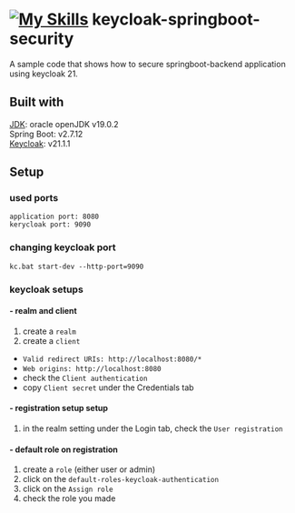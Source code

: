 # [![My Skills](https://skills.thijs.gg/icons?i=java)](https://skills.thijs.gg) keycloak-springboot-security
A sample code that shows how to secure springboot-backend application using keycloak 21.
## Built with
<a href="https://www.oracle.com/java/technologies/javase/jdk19-archive-downloads.html">JDK<a/>: oracle openJDK v19.0.2
<br/>
Spring Boot: v2.7.12
<br/>
<a href="https://github.com/keycloak/keycloak/releases/tag/21.1.1">Keycloak<a/>: v21.1.1
## Setup
### used ports
`application port: 8080`
<br/>
`kerycloak port: 9090`
### changing keycloak port
```
kc.bat start-dev --http-port=9090
```
### keycloak setups
 #### - realm and client
1. create a `realm`
2. create a `client`
 * `Valid redirect URIs: http://localhost:8080/*`
 * `Web origins: http://localhost:8080`
 * check the `Client authentication`
 * copy `Client secret` under the Credentials tab
#### - registration setup setup
1. in the realm setting under the Login tab, check the `User registration`
#### - default role on registration 
1. create a `role` (either user or admin)
2. click on the `default-roles-keycloak-authentication`
3. click on the `Assign role`
4. check the role you made
